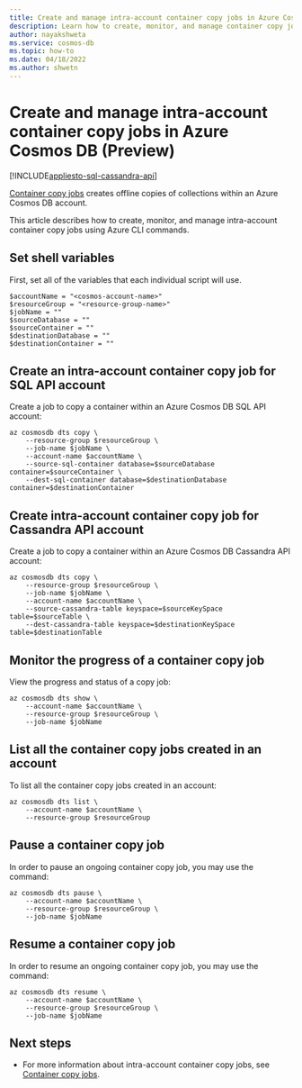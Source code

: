 ```yaml
---
title: Create and manage intra-account container copy jobs in Azure Cosmos DB
description: Learn how to create, monitor, and manage container copy jobs within an Azure Cosmos DB account using CLI commands.
author: nayakshweta
ms.service: cosmos-db
ms.topic: how-to
ms.date: 04/18/2022
ms.author: shwetn
---
```


# Create and manage intra-account container copy jobs in Azure Cosmos DB (Preview)
[!INCLUDE[appliesto-sql-cassandra-api](includes/appliesto-sql-cassandra-api.md)]

[Container copy jobs](intra-account-container-copy.md) creates offline copies of collections within an Azure Cosmos DB account.

This article describes how to create, monitor, and manage intra-account container copy jobs using Azure CLI commands.

## Set shell variables

First, set all of the variables that each individual script will use.

```azurecli-interactive
$accountName = "<cosmos-account-name>"
$resourceGroup = "<resource-group-name>"
$jobName = ""
$sourceDatabase = ""
$sourceContainer = ""
$destinationDatabase = ""
$destinationContainer = ""
```

## Create an intra-account container copy job for SQL API account

Create a job to copy a container within an Azure Cosmos DB SQL API account:

```azurecli-interactive
az cosmosdb dts copy \
    --resource-group $resourceGroup \ 
    --job-name $jobName \
    --account-name $accountName \
    --source-sql-container database=$sourceDatabase container=$sourceContainer \
    --dest-sql-container database=$destinationDatabase container=$destinationContainer
```

## Create intra-account container copy job for Cassandra API account

Create a job to copy a container within an Azure Cosmos DB Cassandra API account:

```azurecli-interactive
az cosmosdb dts copy \
    --resource-group $resourceGroup \
    --job-name $jobName \
    --account-name $accountName \
    --source-cassandra-table keyspace=$sourceKeySpace table=$sourceTable \
    --dest-cassandra-table keyspace=$destinationKeySpace table=$destinationTable
```

## Monitor the progress of a container copy job

View the progress and status of a copy job:

```azurecli-interactive
az cosmosdb dts show \
    --account-name $accountName \
    --resource-group $resourceGroup \
    --job-name $jobName
```

## List all the container copy jobs created in an account

To list all the container copy jobs created in an account:

```azurecli-interactive
az cosmosdb dts list \
    --account-name $accountName \
    --resource-group $resourceGroup
```

## Pause a container copy job

In order to pause an ongoing container copy job, you may use the command:

```azurecli-interactive
az cosmosdb dts pause \
    --account-name $accountName \
    --resource-group $resourceGroup \
    --job-name $jobName
```

## Resume a container copy job

In order to resume an ongoing container copy job, you may use the command:

```azurecli-interactive
az cosmosdb dts resume \
    --account-name $accountName \
    --resource-group $resourceGroup \
    --job-name $jobName
```

## Next steps

- For more information about intra-account container copy jobs, see [Container copy jobs](intra-account-container-copy.md).
